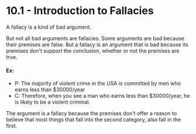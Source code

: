 # 10.1 - Introduction to Fallacies

A fallacy is a kind of bad argument.

But not all bad arguments are fallacies. Some arguments are bad because their premises are false. But a fallacy is an argument that is bad because its premises don't support the conclusion, whether or not the premises are true.

#### Ex:
- P: The majority of violent crime in the USA is committed by men who earns less than $30000/year
- C: Therefore, when you see a man who earns less than $30000/year, he is likely to be a violent criminal.

The argument is a fallacy because the premises don't offer a reason to believe that most things that fall into the second category, also fall in the first.



